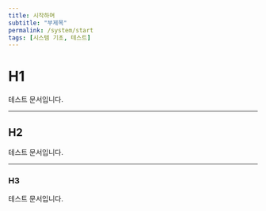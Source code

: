 ```yaml
---
title: 시작하며
subtitle: "부제목"
permalink: /system/start
tags: [시스템 기초, 테스트]
---
```


# H1
테스트 문서입니다.

---

## H2
테스트 문서입니다.

---

### H3
테스트 문서입니다.
